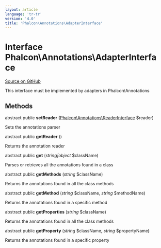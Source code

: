```yaml
---
layout: article
language: 'tr-tr'
version: '4.0'
title: 'Phalcon\Annotations\AdapterInterface'
---
```

# Interface **Phalcon\Annotations\AdapterInterface**

<a href="https://github.com/phalcon/cphalcon/tree/v4.0.0/phalcon/annotations/adapterinterface.zep" class="btn btn-default btn-sm">Source on GitHub</a>

This interface must be implemented by adapters in Phalcon\Annotations

## Methods

abstract public **setReader** ([Phalcon\Annotations\ReaderInterface](Phalcon_Annotations_ReaderInterface) $reader)

Sets the annotations parser

abstract public **getReader** ()

Returns the annotation reader

abstract public **get** (*string|object* $className)

Parses or retrieves all the annotations found in a class

abstract public **getMethods** (*string* $className)

Returns the annotations found in all the class methods

abstract public **getMethod** (*string* $className, *string* $methodName)

Returns the annotations found in a specific method

abstract public **getProperties** (*string* $className)

Returns the annotations found in all the class methods

abstract public **getProperty** (*string* $className, *string* $propertyName)

Returns the annotations found in a specific property